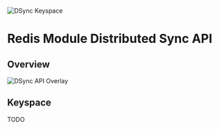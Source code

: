 ![DSync Keyspace](images/dsync_logo_api.png)


# Redis Module Distributed Sync API

## Overview

![DSync API Overlay](images/dsync_overlay_api.png)

## Keyspace

TODO
